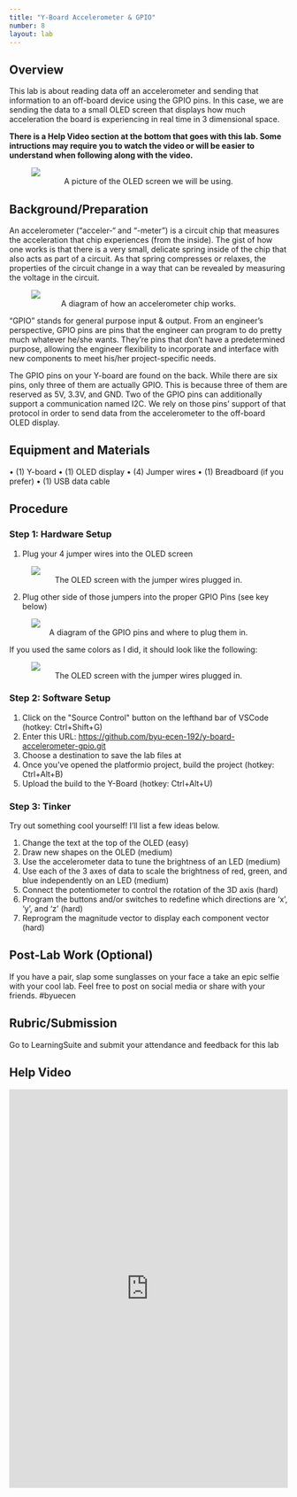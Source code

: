 ```yaml
---
title: "Y-Board Accelerometer & GPIO"
number: 8
layout: lab
---
```


<!-- 
NOTICE: THIS PAGE USES DYNAMIC FIGURE NUMBERS.
all your images should following this format:

<figure class="image mx-auto" style="max-width: 750px">
  <img src="{% raw %}{% link /assets/labname/imagename.jpg %}{% endraw %}" style="display: block; margin: auto;">
  <figcaption style="text-align: center;"><strong></strong> INSERT A CAPTION</figcaption>
</figure>

NOTES:
  - Notice the <strong> tags are empty in the <figcaption> block. The script uses these to handle the nametags.
  - If you want to copy and past the shape above, you may, but remove the {% raw %} {% endraw%} tags in the <img src> block.
-->

## Overview

This lab is about reading data off an accelerometer and sending that information to an off-board device using the GPIO pins. In this case, we are sending the data to a small OLED screen that displays how much acceleration the board is experiencing in real time in 3 dimensional space.

**There is a Help Video section at the bottom that goes with this lab. Some intructions may require you to watch the video or will be easier to understand when following along with the video.** 

<!-- Put "oled_accel.jpg" here -->
<figure class="image mx-auto" style="max-width: 750px">
  <img src="{% link /assets/08_yb_accel_gpio/oled_accel.jpg %}" style="display: block; margin: auto;">
  <figcaption style="text-align: center;"><strong></strong> A picture of the OLED screen we will be using.</figcaption>
</figure>

## Background/Preparation

An accelerometer (“acceler-“ and “-meter”) is a circuit chip that measures the acceleration that chip experiences (from the inside). The gist of how one works is that there is a very small, delicate spring inside of the chip that also acts as part of a circuit. As that spring compresses or relaxes, the properties of the circuit change in a way that can be revealed by measuring the voltage in the circuit.

<!-- Put "accel_mems.png" alongside "accel_chip.png" here -->
<figure class="image mx-auto" style="max-width: 750px">
  <img src="{% link /assets/08_yb_accel_gpio/accel_mems.png %}" style="display: block; margin: auto;">
  <figcaption style="text-align: center;"><strong></strong> A diagram of how an accelerometer chip works.</figcaption>
</figure>

“GPIO” stands for general purpose input & output. From an engineer’s perspective, GPIO pins are pins that the engineer can program to do pretty much whatever he/she wants. They’re pins that don’t have a predetermined purpose, allowing the engineer flexibility to incorporate and interface with new components to meet his/her project-specific needs.

The GPIO pins on your Y-board are found on the back. While there are six pins, only three of them are actually GPIO. This is because three of them are reserved as 5V, 3.3V, and GND. Two of the GPIO pins can additionally support a communication named I2C. We rely on those pins’ support of that protocol in order to send data from the accelerometer to the off-board OLED display.

<!-- Put "gpio.png" here -->
<!-- <figure class="image mx-auto" style="max-width: 750px">
  <img src="{% link /assets/08_yb_accel_gpio/gpio.png %}" style="display: block; margin: auto;">
  <figcaption style="text-align: center;"><strong></strong> A picture of the back of the Y-Board showing where the GPIO pins are.</figcaption>
</figure> -->

## Equipment and Materials

•	(1) Y-board
•	(1) OLED display
•	(4) Jumper wires
•	(1) Breadboard (if you prefer)
•	(1) USB data cable

## Procedure

### Step 1: Hardware Setup

1.	Plug your 4 jumper wires into the OLED screen
<!-- Put "oled.jpg" and "oled_i2c.jpg" here -->
<figure class="image mx-auto" style="max-width: 750px">
  <img src="{% link /assets/08_yb_accel_gpio/oled_i2c.jpg %}" style="display: block; margin: auto;">
  <figcaption style="text-align: center;"><strong></strong> The OLED screen with the jumper wires plugged in.</figcaption>
</figure>

2.	Plug other side of those jumpers into the proper GPIO Pins (see key below)
<!-- Put "i2c_label.png" here -->
<figure class="image mx-auto" style="max-width: 750px">
  <img src="{% link /assets/08_yb_accel_gpio/i2c_label.png %}" style="display: block; margin: auto;">
  <figcaption style="text-align: center;"><strong></strong> A diagram of the GPIO pins and where to plug them in.</figcaption>
</figure>

If you used the same colors as I did, it should look like the following:
<!-- Put "i2c_connection.jpg" here -->
<figure class="image mx-auto" style="max-width: 750px">
  <img src="{% link /assets/08_yb_accel_gpio/i2c_connection.jpg %}" style="display: block; margin: auto;">
  <figcaption style="text-align: center;"><strong></strong> The OLED screen with the jumper wires plugged in.</figcaption>
</figure>

### Step 2: Software Setup

1. Click on the "Source Control" button on the lefthand bar of VSCode (hotkey: Ctrl+Shift+G)
2. Enter this URL: https://github.com/byu-ecen-192/y-board-accelerometer-gpio.git
3. Choose a destination to save the lab files at
4. Once you've opened the platformio project, build the project (hotkey: Ctrl+Alt+B)
5. Upload the build to the Y-Board (hotkey: Ctrl+Alt+U)
 
### Step 3: Tinker

Try out something cool yourself! I’ll list a few ideas below.
1.	Change the text at the top of the OLED (easy)
2.	Draw new shapes on the OLED (medium)
3.	Use the accelerometer data to tune the brightness of an LED (medium)
4.	Use each of the 3 axes of data to scale the brightness of red, green, and blue independently on an LED (medium)
5.	Connect the potentiometer to control the rotation of the 3D axis (hard)
6.	Program the buttons and/or switches to redefine which directions are ‘x’, ‘y’, and ‘z’ (hard)
7.	Reprogram the magnitude vector to display each component vector (hard)

## Post-Lab Work (Optional)

If you have a pair, slap some sunglasses on your face a take an epic selfie with your cool lab. Feel free to post on social media or share with your friends. #byuecen

## Rubric/Submission

Go to LearningSuite and submit your attendance and feedback for this lab

## Help Video

<div style="display: flex; justify-content: center;">
    <iframe width="1280" 
            height="720" 
            src="https://www.youtube.com/embed/SZpVgEouGyI?si=UafM6q4VYgvhAkKd" 
            title="Cyber lab - Youtube Player" 
            frameborder="0" 
            allow="accelerometer; autoplay; clipboard-write; encrypted-media; gyroscope; picture-in-picture; web-share" 
            referrerpolicy="strict-origin-when-cross-origin" 
            allowfullscreen>
    </iframe>
</div> 

<!--      Dynamic figure numbering script      -->
<!-- This block is not visible to the students -->
<script>
  // Select all figures on the page
  const figures = document.querySelectorAll('figure');

  // Loop through each figure and update the caption with dynamic numbering
  figures.forEach((figure, index) => {
    const figcaption = figure.querySelector('figcaption strong');
    if (figcaption) {
      figcaption.textContent = `Figure ${index + 1}:`; // Numbering starts at 1
    }
  });
</script>
